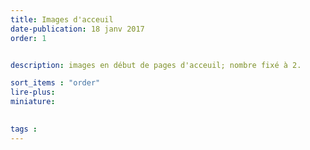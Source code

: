 ```yaml
---
title: Images d'acceuil
date-publication: 18 janv 2017
order: 1


description: images en début de pages d'acceuil; nombre fixé à 2.

sort_items : "order"
lire-plus:
miniature: 
 

tags : 
---
```


